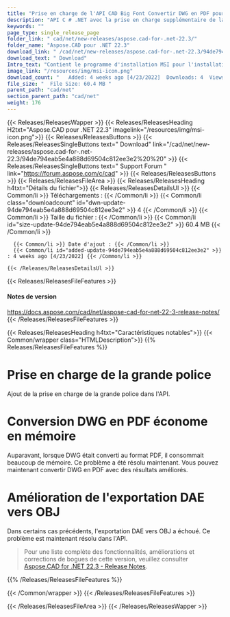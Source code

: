 ```yaml
---
title: "Prise en charge de l'API CAD Big Font Convertir DWG en PDF pour les applications C # .NET"
description: "API C # .NET avec la prise en charge supplémentaire de la grande police, conversion DWG en PDF économe en mémoire, amélioration de l'exportation COLLADA DAE vers OBJ des formats CAO via l'API."
keywords: ""
page_type: single_release_page
folder_link: " cad/net/new-releases/aspose.cad-for-.net-22.3/"
folder_name: "Aspose.CAD pour .NET 22.3"
download_link: " /cad/net/new-releases/aspose.cad-for-.net-22.3/94de794eab5e4a888d69504c812ee3e2"
download_text: " Download"
Intro_text: "Contient le programme d'installation MSI pour l'installation complète du produit Aspose.CAD pour .NET v22...."
image_link: "/resources/img/msi-icon.png"
download_count: "   Added: 4 weeks ago [4/23/2022]  Downloads: 4  Views: 20"
file_size: "  File Size: 60.4 MB "
parent_path: "cad/net"
section_parent_path: "cad/net"
weight: 176
---
```


{{< Releases/ReleasesWapper >}}
{{< Releases/ReleasesHeading H2txt="Aspose.CAD pour .NET 22.3" imagelink="/resources/img/msi-icon.png">}}
{{< Releases/ReleasesButtons >}}
{{< Releases/ReleasesSingleButtons text=" Download" link="/cad/net/new-releases/aspose.cad-for-.net-22.3/94de794eab5e4a888d69504c812ee3e2%20%20" >}}
{{< Releases/ReleasesSingleButtons text=" Support Forum " link="https://forum.aspose.com/c/cad" >}}
{{< Releases/ReleasesButtons >}}
{{< Releases/ReleasesFileArea >}}
{{< Releases/ReleasesHeading h4txt="Détails du fichier">}}
{{< Releases/ReleasesDetailsUl >}}
{{< Common/li >}} Téléchargements : {{< /Common/li >}}
{{< Common/li class="downloadcount" id="dwn-update-94de794eab5e4a888d69504c812ee3e2" >}} 4 {{< /Common/li >}}
{{< Common/li >}} Taille du fichier : {{< /Common/li >}}
{{< Common/li id="size-update-94de794eab5e4a888d69504c812ee3e2" >}} 60.4 MB {{< /Common/li >}}

      {{< Common/li >}} Date d'ajout : {{< /Common/li >}}
      {{< Common/li id="added-update-94de794eab5e4a888d69504c812ee3e2" >}} : 4 weeks ago [4/23/2022] {{< /Common/li >}}

    {{< /Releases/ReleasesDetailsUl >}}

{{< Releases/ReleasesFileFeatures >}}
<h4>Notes de version</h4><div> <a href="https://docs.aspose.com/cad/net/aspose-cad-for-net-22-3-release-notes/">https://docs.aspose.com/cad/net/aspose-cad-for-net-22-3-release-notes/</a></div>
{{< /Releases/ReleasesFileFeatures >}}

{{< Releases/ReleasesHeading h4txt="Caractéristiques notables">}}
{{< Common/wrapper class="HTMLDescription">}}
{{% Releases/ReleasesFileFeatures %}}

# Prise en charge de la grande police

Ajout de la prise en charge de la grande police dans l'API.

# Conversion DWG en PDF économe en mémoire

Auparavant, lorsque DWG était converti au format PDF, il consommait beaucoup de mémoire. Ce problème a été résolu maintenant. Vous pouvez maintenant convertir DWG en PDF avec des résultats améliorés.

# Amélioration de l'exportation DAE vers OBJ

Dans certains cas précédents, l'exportation DAE vers OBJ a échoué. Ce problème est maintenant résolu dans l'API.

> Pour une liste complète des fonctionnalités, améliorations et corrections de bogues de cette version, veuillez consulter [Aspose.CAD for .NET 22.3 - Release Notes](https://docs.aspose.com/cad/net/aspose-cad-for-net-22-3-release-notes/).

{{% /Releases/ReleasesFileFeatures %}}

{{< /Common/wrapper >}}
{{< /Releases/ReleasesFileFeatures >}}

{{< /Releases/ReleasesFileArea >}}
{{< /Releases/ReleasesWapper >}}

